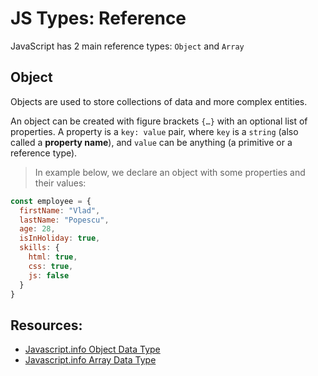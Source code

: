 # JS Types: Reference

JavaScript has 2 main reference types: `Object` and `Array`

## Object
Objects are used to store collections of data and more complex entities.

An object can be created with figure brackets `{…}` with an optional list of properties. A property is a `key: value` pair, where `key` is a `string` (also called a **property name**), and `value` can be anything (a primitive or a reference type).

> In example below, we declare an object with some properties and their values:
```javascript
const employee = {
  firstName: "Vlad",
  lastName: "Popescu",
  age: 28,
  isInHoliday: true,
  skills: {
    html: true,
    css: true,
    js: false
  }
} 
```
 






## Resources:
* [Javascript.info Object Data Type](https://javascript.info/object)
* [Javascript.info Array Data Type](https://javascript.info/array)



